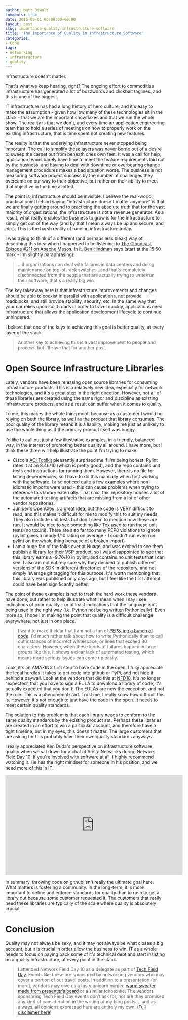 ```yaml
---
author: Matt Oswalt
comments: true
date: 2015-09-01 00:08:00+00:00
layout: post
slug: importance-quality-infrastructure-software
title: 'The Importance of Quality in Infrastructure Software'
categories:
- Code
tags:
- networking
- infrastructure
- quality
---
```


Infrastructure doesn't matter.

That's what we keep hearing, right? The ongoing effort to commoditize infrastructure has generated a lot of buzzwords and clickbait taglines, and this is one of the biggest.

IT infrastructure has had a long history of hero culture, and it's easy to make the assumption - given how low many of these technologies sit in the stack - that we are the important snowflakes and that we run the whole show. The reality is that we don't, and every time an application engineering team has to hold a series of meetings on how to properly work on the existing infrastructure, that is time spent not creating new features.

The reality is that the underlying infrastructure never stopped being important. The call to simplify these layers was never borne out of a desire to sweep the carpet out from beneath ones own feet. It was a call for help; application teams barely have time to meet the feature requirements laid out by the business, and having to deal with downtime or overbearing change management procedures makes a bad situation worse. The business is not measuring software project success by the number of challenges they overcame on our way to their objective, but rather on their ability to meet that objective in the time allotted.

The point is, infrastructure should be invisible. I believe the real-world, practical point behind saying "infrastructure doesn't matter anymore" is that we are finally getting around to practicing the absolute truth that for the vast majority of organizations, the infrastructure is not a revenue generator. As a result, what really enables the business to grow is for the infrastructure to simply get out of the way (and by that I mean always be up and secure, and etc.). This is the harsh reality of running infrastructure today.

I was trying to think of a different (and perhaps less bleak) way of describing this idea when I happened to be listening to [The Cloudcast Episode #211 on Apache Mesos](http://www.thecloudcast.net/2015/08/the-cloudcast-211-mesosphere-dcos.html). In it, [Ben Hindman](https://twitter.com/benh) says (start at the 15:50 mark - I'm slightly paraphrasing):

> ...if organizations can deal with failures in data centers and doing maintenance on top-of-rack switches...and that's completely disconnected from the people that are actually trying to write/run their software, that's a really big win.

The key takeaway here is that infrastructure improvements and changes should be able to coexist in parallel with applications, not provide roadblocks, and still provide stability, security, etc. In the same way that your car relies upon solid roads in order to travel quickly, applications need infrastructure that allows the application development lifecycle to continue unhindered.

I believe that one of the keys to achieving this goal is better quality, at every layer of the stack.

> Another key to achieving this is a vast improvement to people and process, but I'll save that for another post.

# Open Source Infrastructure Libraries

Lately, vendors have been releasing open source libraries for consuming infrastructure products. This is a relatively new idea, especially for network technologies, and it's a great step in the right direction. However, not all of these libraries are created using the same rigor and discipline as existing infrastructure products, and as a result can suffer when it comes to quality.

To me, this makes the whole thing moot, because as a customer I would be relying on both the library, as well as the product that library consumes. The poor quality of the library means it is a liability, making me just as unlikely to use the whole thing as if the primary product itself was buggy.

I'd like to call out just a few illustrative examples, in a friendly, balanced way, in the interest of promoting better quality all around. I have more, but I think these three will help illustrate the point I'm trying to make.

- Cisco's [ACI Toolkit](https://github.com/datacenter/acitoolkit) pleasantly surprised me if I'm being honest. Pylint rates it at an 8.46/10 (which is pretty good), and the repo contains unit tests and instructions for running them. However, there is no file for listing dependencies, so I have to do this manually when first working with the software. I also noticed quite a few examples where non-idiomatic imports were used - this can cause problems when trying to reference this library externally. That said, this repository houses a lot of the automated testing artifacts that are missing from a lot of other vendor repositories.
- Juniper's [OpenClos](https://github.com/Juniper/OpenClos) is a great idea, but the code is VERY difficult to read, and this makes it difficult for me to modify this to suit my needs. They also include unit tests but don't seem to mention how these are run. It would be nice to see something like Tox used to run these unit tests (no tox.ini). There are also far too many PEP8 violations to ignore (pylint gives a nearly 1/10 rating on average - I couldn't run even run pylint on the whole thing because of a broken import)
- I am a huge fan of the folks over at Nuage, and was excited to see them publish a [library for their VSP product](https://github.com/nuagenetworks/vspk), so I was disappointed to see that this library earns a -9.76/10 in pylint, and contains no unit tests that I can see. I also am not entirely sure why they decided to publish different versions of the SDK in different directories of the repository, and not simply leverage git tagging for this purpose. It's worth mentioning that this library was published only days ago, but I feel like the first attempt could have been significantly better.

The point of these examples is not to trash the hard work these vendors have done, but rather to help illustrate what I mean when I say I see indications of poor quality - or at least indications that the language isn't being used in the right way (i.e. Python not being written Pythonically). Even more so, I hope I'm making the point that quality is a difficult challenge everywhere, not just in one place.

> I want to make it clear that I am not a fan of [PEP8-ing a bunch of code](https://www.youtube.com/watch?v=wf-BqAjZb8M). I'd much rather talk about how to write Pythonically than to call out instances of incorrect whitespace, or lines that exceed 80 characters. However, when these kinds of failures happen in large groups like this, it shows a clear lack of automated testing, which means more serious issues can come up easily.

Look, it's an AMAZING first step to have code in the open. I fully appreciate the legal hurdles it takes to get code into github or PyPi, and not hide it behind a paywall. Look at the vendors that did this at [NFD10](http://techfieldday.com/event/nfd10/). It's no longer "expected" that you have to sign a EULA to download a library of code, it's actually expected that you don't! The EULAs are now the exception, and not the rule. This is a phenomenal start. Trust me, I really know how difficult this is. However, it's not enough to just have the code in the open. It needs to meet certain quality standards.

The solution to this problem is that each library needs to conform to the same quality standards by the existing product set. Perhaps these libraries are created in an effort to win a particular account, and therefore have a tight timeline, but in my eyes, this doesn't matter. The large customers that are asking for this probably have their own quality standards anyways.

I really appreciated Ken Duda's perspective on infrastructure software quality when we sat down for a chat at Arista Networks during Network Field Day 10. If you're involved with software at all, I highly recommend watching it. He has the right mindset for someone in his position, and we need more of this in IT.

<iframe width="560" height="315" src="https://www.youtube.com/embed/VdJZq4dRjf4" frameborder="0" allowfullscreen></iframe>

In summary, throwing code on github isn't really the ultimate goal here. What matters is fostering a community. In the long-term, it is more important to define and enforce standards for quality than to rush to get a library out because some customer requested it. The customers that really need these libraries are typically of the scale where quality is absolutely crucial.

# Conclusion

Quality may not always be sexy, and it may not always be what closes a big account, but it is crucial in order allow the business to win. IT as a whole needs to focus on paying back some of it's technical debt and start insisting on a quality infrastructure, at every point in the stack.

> I attended Network Field Day 10 as a delegate as part of [Tech Field Day](http://techfieldday.com/about/). Events like these are sponsored by networking vendors who may cover a portion of our travel costs. In addition to a presentation (or more), vendors may give us a tasty unicorn burger, [warm sweater made from presenter’s beard](http://www.youtube.com/watch?v=oQrJk9JzW8o) or a similar tchotchke. The vendors sponsoring Tech Field Day events don’t ask for, nor are they promised any kind of consideration in the writing of my blog posts … and as always, all opinions expressed here are entirely my own. ([Full disclaimer here](https://keepingitclassless.net/disclaimers/))